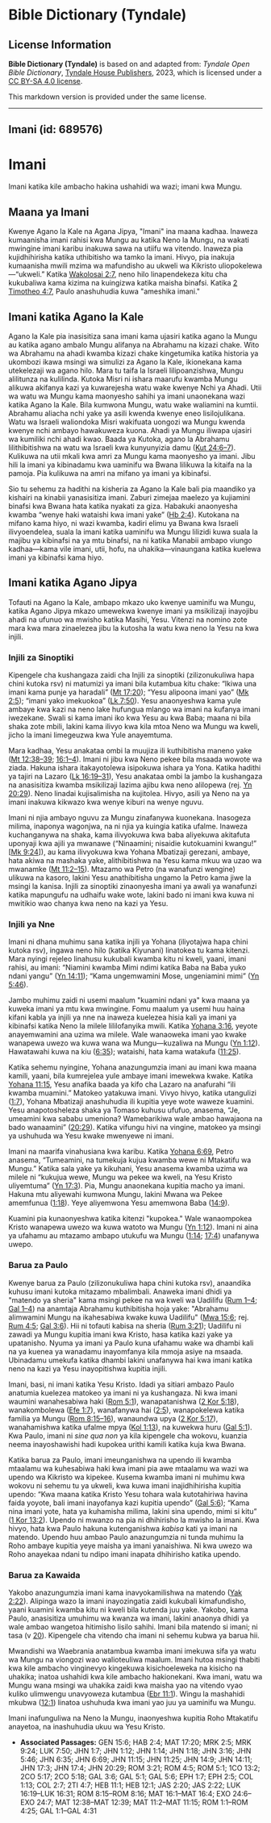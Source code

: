 # Bible Dictionary (Tyndale)

## License Information

**Bible Dictionary (Tyndale)** is based on and adapted from: _Tyndale Open Bible Dictionary_, [Tyndale House Publishers](https://tyndaleopenresources.com/), 2023, which is licensed under a [CC BY-SA 4.0 license](https://creativecommons.org/licenses/by-sa/4.0/legalcode.en).

This markdown version is provided under the same license.



--------------------------------

## Imani (id: 689576)

Imani
=====

Imani katika kile ambacho hakina ushahidi wa wazi; imani kwa Mungu.

Maana ya Imani
--------------

Kwenye Agano la Kale na Agana Jipya, "Imani" ina maana kadhaa. Inaweza kumaanisha imani rahisi kwa Mungu au katika Neno la Mungu, na wakati mwingine imani karibu inakuwa sawa na utiifu wa vitendo. Inaweza pia kujidhihirisha katika uthibitisho wa tamko la imani. Hivyo, pia inakuja kumaanisha mwili mzima wa mafundisho au ukweli wa Kikristo uliopokelewa—“ukweli.” Katika [Wakolosai 2:7](https://ref.ly/Col2:7), neno hilo linapendekeza kitu cha kukubaliwa kama kizima na kuingizwa katika maisha binafsi. Katika [2 Timotheo 4:7](https://ref.ly/2Tim4:7), Paulo anashuhudia kuwa "ameshika imani."

Imani katika Agano la Kale
--------------------------

Agano la Kale pia inasisitiza sana imani kama ujasiri katika agano la Mungu au katika agano ambalo Mungu alifanya na Abrahamu na kizazi chake. Wito wa Abrahamu na ahadi kwamba kizazi chake kingetumika katika historia ya ukombozi ikawa msingi wa simulizi za Agano la Kale, ikionekana kama utekelezaji wa agano hilo. Mara tu taifa la Israeli lilipoanzishwa, Mungu alilitunza na kulilinda. Kutoka Misri ni ishara maarufu kwamba Mungu alikuwa akifanya kazi ya kuwarejesha watu wake kwenye Nchi ya Ahadi. Utii wa watu wa Mungu kama maonyesho sahihi ya imani unaonekana wazi katika Agano la Kale. Bila kumwona Mungu, watu wake waliamini na kumtii. Abrahamu aliacha nchi yake ya asili kwenda kwenye eneo lisilojulikana. Watu wa Israeli waliondoka Misri wakifuata uongozi wa Mungu kwenda kwenye nchi ambayo hawakuweza kuona. Ahadi ya Mungu iliwapa ujasiri wa kumiliki nchi ahadi kwao. Baada ya Kutoka, agano la Abrahamu lilithibitishwa na watu wa Israeli kwa kunyunyizia damu ([Kut 24:6–7](https://ref.ly/Exod24:6-Exod24:7)). Kulikuwa na utii mkali kwa amri za Mungu kama maonyesho ya imani. Jibu hili la imani ya kibinadamu kwa uaminifu wa Bwana lilikuwa la kitaifa na la pamoja. Pia kulikuwa na amri na mifano ya imani ya kibinafsi.

Sio tu sehemu za hadithi na kisheria za Agano la Kale bali pia maandiko ya kishairi na kinabii yanasisitiza imani. Zaburi zimejaa maelezo ya kujiamini binafsi kwa Bwana hata katika nyakati za giza. Habakuki anaonyesha kwamba “wenye haki wataishi kwa imani yake” ([Hb 2:4](https://ref.ly/Hab2:4)). Kutokana na mifano kama hiyo, ni wazi kwamba, kadiri elimu ya Bwana kwa Israeli ilivyoendelea, suala la imani katika uaminifu wa Mungu lilizidi kuwa suala la majibu ya kibinafsi na ya mtu binafsi, na ni katika Manabii ambapo viungo kadhaa—kama vile imani, utii, hofu, na uhakika—vinaungana katika kuelewa imani ya kibinafsi kama hiyo.

Imani katika Agano Jipya
------------------------

Tofauti na Agano la Kale, ambapo mkazo uko kwenye uaminifu wa Mungu, katika Agano Jipya mkazo umewekwa kwenye imani ya msikilizaji inayojibu ahadi na ufunuo wa mwisho katika Masihi, Yesu. Vitenzi na nomino zote mara kwa mara zinaelezea jibu la kutosha la watu kwa neno la Yesu na kwa injili.

### Injili za Sinoptiki

Kipengele cha kushangaza zaidi cha Injili za sinoptiki (zilizonukuliwa hapa chini kutoka rsv) ni matumizi ya imani bila kutambua kitu chake: “Ikiwa una imani kama punje ya haradali” ([Mt 17:20](https://ref.ly/Matt17:20)); “Yesu alipoona imani yao” ([Mk 2:5](https://ref.ly/Mark2:5)); “imani yako imekuokoa” ([Lk 7:50](https://ref.ly/Luke7:50)). Yesu anaonyeshwa kama yule ambaye kwa kazi na neno lake hufungua mlango wa imani na kufanya imani iwezekane. Swali si kama imani iko kwa Yesu au kwa Baba; maana ni bila shaka zote mbili, lakini kama ilivyo kwa kila mtoa Neno wa Mungu wa kweli, jicho la imani limegeuzwa kwa Yule anayemtuma.

Mara kadhaa, Yesu anakataa ombi la muujiza ili kuthibitisha maneno yake ([Mt 12:38–39](https://ref.ly/Matt12:38-Matt12:39); [16:1–4](https://ref.ly/Matt16:1-Matt16:4)). Imani ni jibu kwa Neno pekee bila msaada wowote wa ziada. Hakuna ishara itakayotolewa isipokuwa ishara ya Yona. Katika hadithi ya tajiri na Lazaro ([Lk 16:19–31](https://ref.ly/Luke16:19-Luke16:31)), Yesu anakataa ombi la jambo la kushangaza na anasisitiza kwamba msikilizaji lazima ajibu kwa neno alilopewa (rej. [Yn 20:29](https://ref.ly/John20:29)). Neno linadai kujisalimisha na kujitolea. Hivyo, asili ya Neno na ya imani inakuwa kikwazo kwa wenye kiburi na wenye nguvu.

Imani ni njia ambayo nguvu za Mungu zinafanywa kuonekana. Inasogeza milima, inaponya wagonjwa, na ni njia ya kuingia katika ufalme. Inaweza kuchanganywa na shaka, kama ilivyokuwa kwa baba aliyekuwa akitafuta uponyaji kwa ajili ya mwanawe (“Ninaamini; nisaidie kutokuamini kwangu!” \[[Mk 9:24](https://ref.ly/Mark9:24)]), au kama ilivyokuwa kwa Yohana Mbatizaji gerezani, ambaye, hata akiwa na mashaka yake, alithibitishwa na Yesu kama mkuu wa uzao wa mwanamke ([Mt 11:2–15](https://ref.ly/Matt11:2-Matt11:15)). Mtazamo wa Petro (na wanafunzi wengine) ulikuwa na kasoro, lakini Yesu anathibitisha ungamo la Petro kama jiwe la msingi la kanisa. Injili za sinoptiki zinaonyesha imani ya awali ya wanafunzi katika mapungufu na udhaifu wake wote, lakini bado ni imani kwa kuwa ni mwitikio wao chanya kwa neno na kazi ya Yesu.

### Injili ya Nne

Imani ni dhana muhimu sana katika injili ya Yohana (iliyotajwa hapa chini kutoka rsv), ingawa neno hilo (katika Kiyunani) linatokea tu kama kitenzi. Mara nyingi rejeleo linahusu kukubali kwamba kitu ni kweli, yaani, imani rahisi, au imani: “Niamini kwamba Mimi ndimi katika Baba na Baba yuko ndani yangu” ([Yn 14:11](https://ref.ly/John14:11)); “Kama ungemwamini Mose, ungeniamini mimi” ([Yn 5:46](https://ref.ly/John5:46)).

Jambo muhimu zaidi ni usemi maalum "kuamini ndani ya" kwa maana ya kuweka imani ya mtu kwa mwingine. Fomu maalum ya usemi huu haina kifani kabla ya injili ya nne na inaweza kuelezea hisia kali ya imani ya kibinafsi katika Neno la milele lililofanyika mwili. Katika [Yohana 3:16](https://ref.ly/John3:16), yeyote anayemwamini ana uzima wa milele. Wale wanaoweka imani yao kwake wanapewa uwezo wa kuwa wana wa Mungu—kuzaliwa na Mungu ([Yn 1:12](https://ref.ly/John1:12)). Hawatawahi kuwa na kiu ([6:35](https://ref.ly/John6:35)); wataishi, hata kama watakufa ([11:25](https://ref.ly/John11:25)).

Katika sehemu nyingine, Yohana anazungumzia imani au imani kwa maana kamili, yaani, bila kumrejelea yule ambaye imani imewekwa kwake. Katika [Yohana 11:15](https://ref.ly/John11:15), Yesu anafika baada ya kifo cha Lazaro na anafurahi “ili kwamba muamini.” Matokeo yatakuwa imani. Vivyo hivyo, katika utangulizi ([1:7](https://ref.ly/John1:7)), Yohana Mbatizaji anashuhudia ili kupitia yeye wote waweze kuamini. Yesu anapotosheleza shaka ya Tomaso kuhusu ufufuo, anasema, “Je, umeamini kwa sababu umeniona? Wamebarikiwa wale ambao hawajaona na bado wanaamini” ([20:29](https://ref.ly/John20:29)). Katika vifungu hivi na vingine, matokeo ya msingi ya ushuhuda wa Yesu kwake mwenyewe ni imani.

Imani na maarifa vinahusiana kwa karibu. Katika [Yohana 6:69](https://ref.ly/John6:69), Petro anasema, “Tumeamini, na tumekuja kujua kwamba wewe ni Mtakatifu wa Mungu.” Katika sala yake ya kikuhani, Yesu anasema kwamba uzima wa milele ni “kukujua wewe, Mungu wa pekee wa kweli, na Yesu Kristo uliyemtuma” ([Yn 17:3](https://ref.ly/John17:3)). Pia, Mungu anaonekana kupitia macho ya imani. Hakuna mtu aliyewahi kumwona Mungu, lakini Mwana wa Pekee amemfunua ([1:18](https://ref.ly/John1:18)). Yeye aliyemwona Yesu amemwona Baba ([14:9](https://ref.ly/John14:9)).

Kuamini pia kunaonyeshwa katika kitenzi "kupokea." Wale wanaompokea Kristo wanapewa uwezo wa kuwa watoto wa Mungu ([Yn 1:12](https://ref.ly/John1:12)). Imani ni aina ya ufahamu au mtazamo ambapo utukufu wa Mungu ([1:14](https://ref.ly/John1:14); [17:4](https://ref.ly/John17:4)) unafanywa uwepo.

### Barua za Paulo

Kwenye barua za Paulo (zilizonukuliwa hapa chini kutoka rsv), anaandika kuhusu imani kutoka mitazamo mbalimbali. Anaweka imani dhidi ya "matendo ya sheria" kama msingi pekee na wa kweli wa Uadilifu ([Rum 1–4](https://ref.ly/Rom1:1-Rom4:25); [Gal 1–4](https://ref.ly/Gal1:1-Gal4:31)) na anamtaja Abrahamu kuthibitisha hoja yake: "Abrahamu alimwamini Mungu na ikahesabiwa kwake kuwa Uadilifu" ([Mwa 15:6](https://ref.ly/Gen15:6); rej. [Rum 4:5](https://ref.ly/Rom4:5); [Gal 3:6](https://ref.ly/Gal3:6)). Hii ni tofauti kabisa na sheria ([Rum 3:21](https://ref.ly/Rom3:21)); Uadilifu ni zawadi ya Mungu kupitia imani kwa Kristo, hasa katika kazi yake ya upatanisho. Nyuma ya imani ya Paulo kuna ufahamu wake wa dhambi kali na ya kuenea ya wanadamu inayomfanya kila mmoja asiye na msaada. Ubinadamu umekufa katika dhambi lakini unafanywa hai kwa imani katika neno na kazi ya Yesu inayopitishwa kupitia injili.

Imani, basi, ni imani katika Yesu Kristo. Idadi ya sitiari ambazo Paulo anatumia kuelezea matokeo ya imani ni ya kushangaza. Ni kwa imani waumini wanahesabiwa haki ([Rom 5:1](https://ref.ly/Rom5:1)), wanapatanishwa ([2 Kor 5:18](https://ref.ly/2Cor5:18)), wanakombolewa ([Efe 1:7](https://ref.ly/Eph1:7)), wanafanywa hai ([2:5](https://ref.ly/Eph2:5)), wanapokelewa katika familia ya Mungu ([Rom 8:15–16](https://ref.ly/Rom8:15-Rom8:16)), wanaundwa upya ([2 Kor 5:17](https://ref.ly/2Cor5:17)), wanahamishwa katika ufalme mpya ([Kol 1:13](https://ref.ly/Col1:13)), na kuwekwa huru ([Gal 5:1](https://ref.ly/Gal5:1)). Kwa Paulo, imani ni *sine qua non* ya kila kipengele cha wokovu, kuanzia neema inayoshawishi hadi kupokea urithi kamili katika kuja kwa Bwana.

Katika barua za Paulo, imani imeunganishwa na upendo ili kwamba mtaalamu wa kuhesabiwa haki kwa imani pia awe mtaalamu wa wazi wa upendo wa Kikristo wa kipekee. Kusema kwamba imani ni muhimu kwa wokovu ni sehemu tu ya ukweli, kwa kuwa imani inajidhihirisha kupitia upendo: “Kwa maana katika Kristo Yesu tohara wala kutotahiriwa havina faida yoyote, bali imani inayofanya kazi kupitia upendo” ([Gal 5:6](https://ref.ly/Gal5:6)); “Kama nina imani yote, hata ya kuhamisha milima, lakini sina upendo, mimi si kitu” ([1 Kor 13:2](https://ref.ly/1Cor13:2)). Upendo ni mwanzo na pia ni dhihirisho la mwisho la imani. Kwa hivyo, hata kwa Paulo hakuna kutenganishwa *kabisa* kati ya imani na matendo. Upendo huu ambao Paulo anazungumzia ni tunda muhimu la Roho ambaye kupitia yeye maisha ya imani yanaishiwa. Ni kwa uwezo wa Roho anayekaa ndani tu ndipo imani inapata dhihirisho katika upendo.

### Barua za Kawaida

Yakobo anazungumzia imani kama inavyokamilishwa na matendo ([Yak 2:22](https://ref.ly/Jas2:22)). Alipinga wazo la imani inayozingatia zaidi kukubali kimafundisho, yaani kuamini kwamba kitu ni kweli bila kutenda juu yake. Yakobo, kama Paulo, anasisitiza umuhimu wa kwanza wa imani, lakini anaonya dhidi ya wale ambao wangetoa hitimisho lisilo sahihi. Imani bila matendo si imani; ni tasa (v [20](https://ref.ly/Jas2:20)). Kipengele cha vitendo cha imani ni sehemu kubwa ya barua hii.

Mwandishi wa Waebrania anatambua kwamba imani imekuwa sifa ya watu wa Mungu na viongozi wao walioteuliwa maalum. Imani hutoa msingi thabiti kwa kile ambacho vinginevyo kingekuwa kisichoeleweka na kisicho na uhakika; inatoa ushahidi kwa kile ambacho hakionekani. Kwa imani, watu wa Mungu wana msingi wa uhakika zaidi kwa maisha yao na vitendo vyao kuliko ulimwengu unavyoweza kutambua ([Ebr 11:1](https://ref.ly/Heb11:1)). Wingu la mashahidi mkubwa ([12:1](https://ref.ly/Heb12:1)) linatoa ushuhuda kwa imani yao juu ya uaminifu wa Mungu.

Imani inafunguliwa na Neno la Mungu, inaonyeshwa kupitia Roho Mtakatifu anayetoa, na inashuhudia ukuu wa Yesu Kristo.

* **Associated Passages:** GEN 15:6; HAB 2:4; MAT 17:20; MRK 2:5; MRK 9:24; LUK 7:50; JHN 1:7; JHN 1:12; JHN 1:14; JHN 1:18; JHN 3:16; JHN 5:46; JHN 6:35; JHN 6:69; JHN 11:15; JHN 11:25; JHN 14:9; JHN 14:11; JHN 17:3; JHN 17:4; JHN 20:29; ROM 3:21; ROM 4:5; ROM 5:1; 1CO 13:2; 2CO 5:17; 2CO 5:18; GAL 3:6; GAL 5:1; GAL 5:6; EPH 1:7; EPH 2:5; COL 1:13; COL 2:7; 2TI 4:7; HEB 11:1; HEB 12:1; JAS 2:20; JAS 2:22; LUK 16:19–LUK 16:31; ROM 8:15–ROM 8:16; MAT 16:1–MAT 16:4; EXO 24:6–EXO 24:7; MAT 12:38–MAT 12:39; MAT 11:2–MAT 11:15; ROM 1:1–ROM 4:25; GAL 1:1–GAL 4:31

